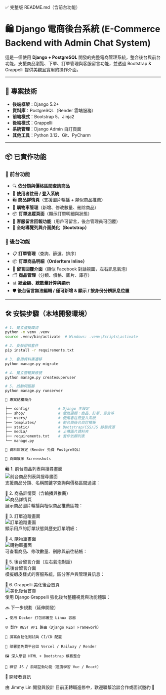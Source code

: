 ✅ 完整版 README.md（含前台功能）

# 🛍️ Django 電商後台系統 (E-Commerce Backend with Admin Chat System)

這是一個使用 **Django + PostgreSQL** 開發的完整電商管理系統，整合後台與前台功能，支援商品瀏覽、下單、訂單管理與客服留言功能，並透過 Bootstrap & Grappelli 提供美觀且實用的操作介面。

---

## 🔧 專案技術

- **後端框架**：Django 5.2+
- **資料庫**：PostgreSQL（Render 雲端服務）
- **前端樣式**：Bootstrap 5、Jinja2
- **後端樣式**：Grappelli
- **系統管理**：Django Admin 自訂頁面
- **其他工具**：Python 3.12、Git、PyCharm

---

## 📦 已實作功能

### 🛒 前台功能
- 🔍 **依分類與價格區間查詢商品**
- 🧑 **使用者註冊 / 登入系統**
- 🛍️ **商品詳情頁**（支援圖片輪播 + 類似商品推薦）
- 🛒 **購物車管理**（新增、修改數量、刪除商品）
- 📦 **訂單追蹤頁面**（顯示訂單明細與狀態）
- 💬 **客服留言回報功能**（用戶可留言，後台管理員可回覆）
- 🎨 **全站導覽列與介面美化（Bootstrap）**

### 🧰 後台功能
- 📋 **訂單管理**（查詢、篩選、排序）
- 📦 **訂單商品明細（OrderItem Inline）**
- 💬 **留言回覆介面**（類似 Facebook 對話視圖，左右訊息氣泡）
- 🗂️ **商品管理**（分類、價格、圖片、庫存）
- 📊 **總金額、總數量計算與顯示**
- 🛡️ **後台留言無法編輯 / 僅可新增 & 顯示 / 按身份分辨訊息位置**

---

## 🛠️ 安裝步驟（本地開發環境）

```bash
# 1. 建立虛擬環境
python -m venv .venv
source .venv/bin/activate  # Windows: .venv\Scripts\activate

# 2. 安裝相依套件
pip install -r requirements.txt

# 3. 套用資料庫遷移
python manage.py migrate

# 4. 建立管理員帳號
python manage.py createsuperuser

# 5. 啟動伺服器
python manage.py runserver

📂 專案結構簡介

├── config/             # Django 主設定
├── shop/               # 電商邏輯：商品、訂單、留言等
├── users/              # 使用者註冊登入系統
├── templates/          # 前台與後台自訂模板
├── static/             # Bootstrap/CSS/JS 靜態資源
├── media/              # 上傳圖片資料夾
├── requirements.txt    # 套件依賴列表
└── manage.py

🔐 資料庫設定（Render 免費 PostgreSQL）

📸 頁面展示 Screenshots
```
🛍️ 1. 前台商品列表與搜尋畫面  
![前台商品列表與搜尋畫面](assets/screenshots/product_list.png)  
支援商品分類、名稱關鍵字查詢與價格區間過濾：

📄 2. 商品詳情頁（含輪播與推薦）  
![商品詳情頁](assets/screenshots/product_detail.png)  
展示商品圖片輪播與相似商品推薦區塊：

🚚 3. 訂單追蹤畫面  
![訂單追蹤畫面](assets/screenshots/order_list.png)  
顯示用戶的訂單狀態與歷史訂單明細：

🛒 4. 購物車畫面  
![購物車畫面](assets/screenshots/cart_view.png)  
可查看商品、修改數量、刪除與前往結帳：

💬 5. 後台留言介面（左右氣泡對話）  
![後台留言介面](assets/screenshots/admin_chat.png)  
模擬蝦皮樣式的客服系統，區分客戶與管理員訊息：

🧩 6. Grappelli 美化後台首頁  
![美化後台首頁](assets/screenshots/admin_home.png)  
使用 Django Grappelli 強化後台整體視覺與功能體驗：

🔜 下一步規劃（延伸開發）

    ☁️ 使用 Docker 打包部署至 Linux 容器

    🌐 製作 REST API 路由（Django REST Framework）

    🧪 撰寫自動化測試與 CI/CD 配置

    🚀 部署至免費平台如 Vercel / Railway / Render

    🖼️ 深入學習 HTML + Bootstrap 模板整合

    🧠 練習 JS / 前端互動功能（適度學習 Vue / React）

📮 開發者資訊

由 Jimmy Lin 開發與設計
目前正轉職進修中，歡迎聯繫洽談合作或面試邀約 🙌